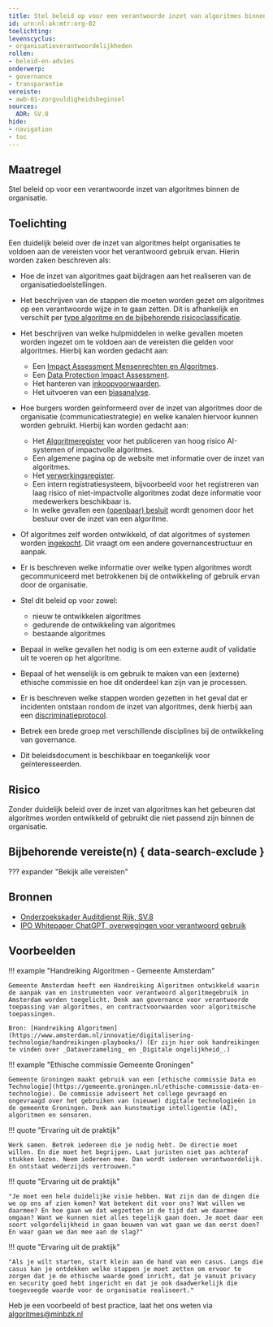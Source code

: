 ```yaml
---
title: Stel beleid op voor een verantwoorde inzet van algoritmes binnen de organisatie
id: urn:nl:ak:mtr:org-02
toelichting: 
levenscyclus:
- organisatieverantwoordelijkheden
rollen:
- beleid-en-advies
onderwerp: 
- governance
- transparantie
vereiste:
- awb-01-zorgvuldigheidsbeginsel
sources:
  ADR: SV.8
hide:
- navigation
- toc
---
```

<!-- tags -->

## Maatregel

Stel beleid op voor een verantwoorde inzet van algoritmes binnen de organisatie. 

## Toelichting
Een duidelijk beleid over de inzet van algoritmes helpt organisaties te voldoen aan de vereisten voor het verantwoord gebruik ervan. Hierin worden zaken beschreven als:

- Hoe de inzet van algoritmes gaat bijdragen aan het realiseren van de organisatiedoelstellingen. 
- Het beschrijven van de stappen die moeten worden gezet om algoritmes op een verantwoorde wijze in te gaan zetten. Dit is afhankelijk en verschilt per [type algoritme en de bijbehorende risicoclassificatie](2-owp-05-soort-algoritme.md).
- Het beschrijven van welke hulpmiddelen in welke gevallen moeten worden ingezet om te voldoen aan de vereisten die gelden voor algoritmes. Hierbij kan worden gedacht aan:

    - Een [Impact Assessment Mensenrechten en Algoritmes](../hulpmiddelen/IAMA.md).
    - Een [Data Protection Impact Assessment](../hulpmiddelen/DPIA.md).
    - Het hanteren van [inkoopvoorwaarden](../hulpmiddelen/inkoopvoorwaarden.md).
    - Het uitvoeren van een [biasanalyse](5-ver-03-biasanalyse.md).
  
- Hoe burgers worden geïnformeerd over de inzet van algoritmes door de organisatie (communicatiestrategie) en welke kanalen hiervoor kunnen worden gebruikt. Hierbij kan worden gedacht aan:

    - Het [Algoritmeregister](../hulpmiddelen/algoritmeregister.md) voor het publiceren van hoog risico AI-systemen of impactvolle algoritmes. 
    - Een algemene pagina op de website met informatie over de inzet van algoritmes.
    - Het [verwerkingsregister](6-imp-07-vermelding-in-verwerkingsregister.md).
    - Een intern registratiesysteem, bijvoorbeeld voor het registreren van laag risico of niet-impactvolle algoritmes zodat deze informatie voor medewerkers beschikbaar is.
    - In welke gevallen een [(openbaar) besluit](6-imp-08-politiek-bestuurlijk-besluit.md) wordt genomen door het bestuur over de inzet van een algoritme. 

- Of algoritmes zelf worden ontwikkeld, of dat algoritmes of systemen worden [ingekocht](../../onderwerpen/publieke-inkoop.md). Dit vraagt om een andere governancestructuur en aanpak. 

- Er is beschreven welke informatie over welke typen algoritmes wordt gecommuniceerd met betrokkenen bij de ontwikkeling of gebruik ervan door de organisatie. 
- Stel dit beleid op voor zowel:

    - nieuw te ontwikkelen algoritmes
    - gedurende de ontwikkeling van algoritmes
    - bestaande algoritmes

- Bepaal in welke gevallen het nodig is om een externe audit of validatie uit te voeren op het algoritme. 
- Bepaal of het wenselijk is om gebruik te maken van een (externe) ethische commissie en hoe dit onderdeel kan zijn van je processen. 
- Er is beschreven welke stappen worden gezetten in het geval dat er incidenten ontstaan rondom de inzet van algoritmes, denk hierbij aan een [discriminatieprotocol](0-org-15-discriminatieprotocol.md).
- Betrek een brede groep met verschillende disciplines bij de ontwikkeling van governance. 
- Dit beleidsdocument is beschikbaar en toegankelijk voor geïnteresseerden. 

## Risico 
Zonder duidelijk beleid over de inzet van algoritmes kan het gebeuren dat algoritmes worden ontwikkeld of gebruikt die niet passend zijn binnen de organisatie. 

## Bijbehorende vereiste(n) { data-search-exclude }
<!-- Hier volgt een lijst met vereisten op basis van de in de metadata ingevulde vereiste -->

<!-- Let op! onderstaande regel met 'list_vereisten_on_maatregelen_page' niet weghalen! Deze maakt automatisch een lijst van bijbehorende verseisten op basis van de metadata  -->
??? expander "Bekijk alle vereisten"
    <!-- list_vereisten_on_maatregelen_page -->

## Bronnen
- [Onderzoekskader Auditdienst Rijk, SV.8](https://www.rijksoverheid.nl/documenten/rapporten/2023/07/11/onderzoekskader-algoritmes-adr-2023)
- [IPO Whitepaper ChatGPT, overwegingen voor verantwoord gebruik](https://www.ipo.nl/media/5u4gjtr5/ipo-whitepaper-verkenning-chatgpt.pdf)

## Voorbeelden

!!! example "Handreiking Algoritmen - Gemeente Amsterdam"
	
	Gemeente Amsterdam heeft een Handreiking Algoritmen ontwikkeld waarin de aanpak van en instrumenten voor verantwoord algoritme­­gebruik in Amsterdam worden toegelicht. Denk aan governance voor verantwoorde toepassing van algoritmes, en contractvoorwaarden voor algoritmische toepassingen.
	
	Bron: [Handreiking Algoritmen](https://www.amsterdam.nl/innovatie/digitalisering-technologie/handreikingen-playbooks/) (Er zijn hier ook handreikingen te vinden over _Dataverzameling_ en _Digitale ongelijkheid_.)
	
!!! example "Ethische commissie Gemeente Groningen"

    Gemeente Groningen maakt gebruik van een [ethische commissie Data en Technologie](https://gemeente.groningen.nl/ethische-commissie-data-en-technologie). De commissie adviseert het college gevraagd en ongevraagd over het gebruiken van (nieuwe) digitale technologieën in de gemeente Groningen. Denk aan kunstmatige intelligentie (AI), algoritmen en sensoren.

!!! quote "Ervaring uit de praktijk"

    Werk samen. Betrek iedereen die je nodig hebt. De directie moet willen. En die moet het begrijpen. Laat juristen niet pas achteraf stukken lezen. Neem iedereen mee. Dan wordt iedereen verantwoordelijk. En ontstaat wederzijds vertrouwen." 

!!! quote "Ervaring uit de praktijk"

    "Je moet een hele duidelijke visie hebben. Wat zijn dan de dingen die we op ons af zien komen? Wat betekent dit voor ons? Wat willen we daarmee? En hoe gaan we dat wegzetten in de tijd dat we daarmee omgaan? Want we kunnen niet alles tegelijk gaan doen. Je moet daar een soort volgordelijkheid in gaan bouwen van wat gaan we dan eerst doen? En waar gaan we dan mee aan de slag?" 

!!! quote "Ervaring uit de praktijk"

    "Als je wilt starten, start klein aan de hand van een casus. Langs die casus kan je ontdekken welke stappen je moet zetten om ervoor te zorgen dat je de ethische waarde goed inricht, dat je vanuit privacy en security goed hebt ingericht en dat je ook daadwerkelijk die toegevoegde waarde voor de organisatie realiseert." 

Heb je een voorbeeld of best practice, laat het ons weten via [algoritmes@minbzk.nl](mailto:algoritmes@minbzk.nl)
